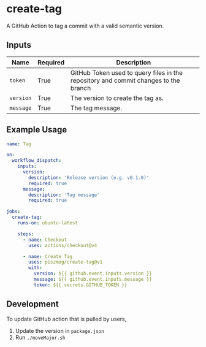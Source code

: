 # create-tag

A GitHub Action to tag a commit with a valid semantic version.

## Inputs

| Name    | Required | Description                                                                         |
|---------|----------|-------------------------------------------------------------------------------------|
| `token` | True     | GitHub Token used to query files in the repository and commit changes to the branch |
| `version` | True     | The version to create the tag as.     |
| `message` | True     | The tag message.                   |

## Example Usage

```yaml
name: Tag

on:
  workflow_dispatch:
    inputs:
      version:
        description: 'Release version (e.g. v0.1.0)'
        required: true
      message:
        description: 'Tag message'
        required: true

jobs:
  create-tag:
    runs-on: ubuntu-latest

    steps:
      - name: Checkout
        uses: actions/checkout@v4

      - name: Create Tag
        uses: piszmog/create-tag@v1
        with:
          version: ${{ github.event.inputs.version }}
          message: ${{ github.event.inputs.message }}
          token: ${{ secrets.GITHUB_TOKEN }}
```

## Development

To update GitHub action that is pulled by users,

1. Update the version in `package.json`
2. Run `./moveMajor.sh`
